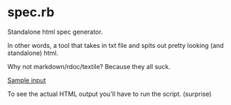 spec.rb
=======

Standalone html spec generator.

In other words, a tool that takes in txt file and spits out pretty looking
(and standalone) html.

Why not markdown/rdoc/textile? Because they all suck.

[Sample input](spec.txt)

To see the actual HTML output you'll have to run the script. (surprise)
